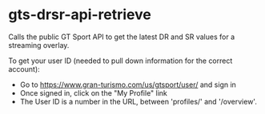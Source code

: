 # gts-drsr-api-retrieve
Calls the public GT Sport API to get the latest DR and SR values for a streaming overlay.

To get your user ID (needed to pull down information for the correct account):
* Go to https://www.gran-turismo.com/us/gtsport/user/ and sign in
* Once signed in, click on the "My Profile" link
* The User ID is a number in the URL, between 'profiles/' and '/overview'.
